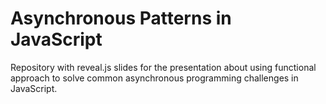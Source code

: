 # Asynchronous Patterns in JavaScript

Repository with reveal.js slides for the presentation about using functional approach to solve common asynchronous programming challenges in JavaScript.
